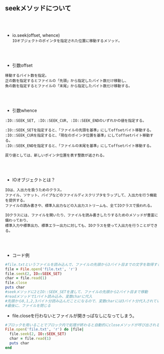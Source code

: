 ## seekメソッドについて 
<br>
<br>  

-  io.seek(offset, whence)  
`IOオブジェクトのポインタを指定された位置に移動するメソッド。`
<br>
<br>

- 引数offset  
```
移動するバイト数を指定。
正の数を指定するとファイルの「先頭」から指定したバイト数だけ移動し、
負の数を指定するとファイルの「末尾」から指定したバイト数だけ移動する。
```  
<br>
<br>

- 引数whence  
```
:IO::SEEK_SET, :IO::SEEK_CUR, :IO::SEEK_ENDのいずれかの値を指定する。

:IO::SEEK_SETを指定すると、「ファイルの先頭を基準」にしてoffsetバイト移動する。
:IO::SEEK_CURを指定すると、「現在のポインタ位置を基準」にしてoffsetバイト移動する。
:IO::SEEK_ENDを指定すると、「ファイルの末尾を基準」にしてoffsetバイト移動する。

戻り値としては、新しいポインタ位置を表す整数が返される。
```  
<br>  
<br>

- IOオブジェクトとは？  
```
IOは、入出力を扱うためのクラス。
ファイル、ソケット、パイプなどのファイルディスクリプタをラップして、入出力を行う機能を提供する。
ファイルの読み書きや、標準入出力などの入出力ストリームも、全てIOクラスで扱われる。

IOクラスには、ファイルを開いたり、ファイルを読み書きしたりするためのメソッドが豊富に備わっており、
標準入力や標準出力、標準エラー出力に対しても、IOクラスを使って入出力を行うことができる。
```  
<br>  
<br>

- コード例  
```rb
#file.txtというファイルを読み込んで、ファイルの先頭から3バイト目までの文字を取得する。
file = File.open('file.txt', 'r')
file.seek(2, IO::SEEK_SET)
char = file.read(1)
file.close
puts char
#seekメソッドに2とIO::SEEK_SETを渡して、ファイルの先頭から2バイト目まで移動
#readメソッドで1バイト読み込み、変数charに代入
#先頭から0,1,2,3バイト分読み込んだことになるので、変数charには3バイト分代入されている
#最後に、ファイルを閉じる
```

- file.closeを行わないとファイルが開きっぱなしになってしまう。  
```rb
#ブロックを用いることでブロック内で処理が終わると自動的にcloseメソッドが呼び出される
File.open('file.txt', 'r') do |file|
  file.seek(2, IO::SEEK_SET)
  char = file.read(1)
  puts char
end
```